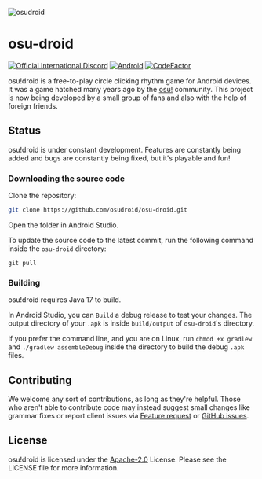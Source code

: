 ![osudroid](https://github.com/osudroid/osu-droid/assets/52914632/8747ab50-c77d-4808-91aa-5058891e4bcd)

# osu-droid
[![Official International Discord](https://discordapp.com/api/guilds/316545691545501706/widget.png?style=shield)](https://discord.gg/nyD92cE)
[![Android](https://github.com/osudroid/osu-droid/workflows/Android/badge.svg?branch=master)](https://github.com/osudroid/osu-droid/actions?query=workflow%3A"Android")
[![CodeFactor](https://www.codefactor.io/repository/github/osudroid/osu-droid/badge)](https://www.codefactor.io/repository/github/osudroid/osu-droid)

osu!droid is a free-to-play circle clicking rhythm game for Android devices. It was a game hatched many years ago by the
[osu!](https://osu.ppy.sh/home) community. This project is now being developed by a small group of fans and also with the help of foreign friends.

## Status

osu!droid is under constant development. Features are constantly being added and bugs are constantly being fixed, but
it's playable and fun!

### Downloading the source code

Clone the repository:

```sh
git clone https://github.com/osudroid/osu-droid.git
```
Open the folder in Android Studio.

To update the source code to the latest commit, run the following command inside the `osu-droid` directory:

```she
git pull
```

### Building

osu!droid requires Java 17 to build.

In Android Studio, you can `Build` a debug release to test your changes. The output directory of your `.apk` is inside
`build/output` of `osu-droid`'s directory.

If you prefer the command line, and you are on Linux, run `chmod +x gradlew` and `./gradlew assembleDebug` inside the
directory to build the debug `.apk` files.

## Contributing

We welcome any sort of contributions, as long as they're helpful. Those who aren't able to contribute code may instead
suggest small changes like grammar fixes or report client issues via [Feature request](https://github.com/osudroid/osu-droid/issues/11) or [GitHub issues](https://github.com/osudroid/osu-droid/issues).

## License

osu!droid is licensed under the [Apache-2.0](https://opensource.org/licenses/Apache-2.0) License. Please see the LICENSE file for more information.
